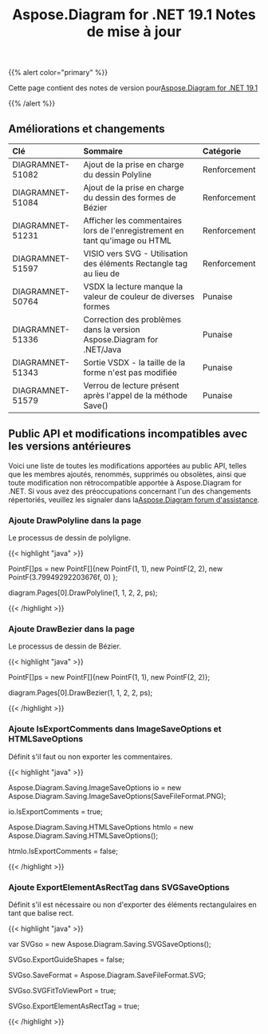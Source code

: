 ﻿---
title: Aspose.Diagram for .NET 19.1 Notes de mise à jour
type: docs
weight: 120
url: /fr/net/aspose-diagram-for-net-19-1-release-notes/
---
{{% alert color="primary" %}} 

Cette page contient des notes de version pour[Aspose.Diagram for .NET 19.1](https://www.nuget.org/packages/Aspose.Diagram/19.1.0)

{{% /alert %}} 
## **Améliorations et changements**

|**Clé**|**Sommaire**|**Catégorie**|
|:- |:- |:- |
|DIAGRAMNET-51082|Ajout de la prise en charge du dessin Polyline|Renforcement|
|DIAGRAMNET-51084|Ajout de la prise en charge du dessin des formes de Bézier|Renforcement|
|DIAGRAMNET-51231|Afficher les commentaires lors de l'enregistrement en tant qu'image ou HTML|Renforcement|
|DIAGRAMNET-51597| VISIO vers SVG - Utilisation des éléments Rectangle<path> tag au lieu de<Rect>|Renforcement|
|DIAGRAMNET-50764|VSDX la lecture manque la valeur de couleur de diverses formes|Punaise|
|DIAGRAMNET-51336|Correction des problèmes dans la version Aspose.Diagram for .NET/Java|Punaise|
|DIAGRAMNET-51343|Sortie VSDX - la taille de la forme n'est pas modifiée|Punaise|
|DIAGRAMNET-51579|Verrou de lecture présent après l'appel de la méthode Save()|Punaise|
## **Public API et modifications incompatibles avec les versions antérieures**
Voici une liste de toutes les modifications apportées au public API, telles que les membres ajoutés, renommés, supprimés ou obsolètes, ainsi que toute modification non rétrocompatible apportée à Aspose.Diagram for .NET. Si vous avez des préoccupations concernant l'un des changements répertoriés, veuillez les signaler dans la[Aspose.Diagram forum d'assistance](https://forum.aspose.com/c/diagram/17).
### **Ajoute DrawPolyline dans la page**
Le processus de dessin de polyligne.

{{< highlight "java" >}}

 PointF[]ps = new PointF[]{new PointF(1, 1), new PointF(2, 2), new PointF(3.79949292203676f, 0) };

diagram.Pages[0].DrawPolyline(1, 1, 2, 2, ps);

{{< /highlight >}}
### **Ajoute DrawBezier dans la page**
Le processus de dessin de Bézier.

{{< highlight "java" >}}

 PointF[]ps = new PointF[]{new PointF(1, 1), new PointF(2, 2)};

diagram.Pages[0].DrawBezier(1, 1, 2, 2, ps);

{{< /highlight >}}
### **Ajoute IsExportComments dans ImageSaveOptions et HTMLSaveOptions**
Définit s'il faut ou non exporter les commentaires.

{{< highlight "java" >}}

 Aspose.Diagram.Saving.ImageSaveOptions io = new Aspose.Diagram.Saving.ImageSaveOptions(SaveFileFormat.PNG);

io.IsExportComments = true;

Aspose.Diagram.Saving.HTMLSaveOptions htmlo = new Aspose.Diagram.Saving.HTMLSaveOptions();

htmlo.IsExportComments = false;

{{< /highlight >}}
### **Ajoute ExportElementAsRectTag dans SVGSaveOptions**
Définit s'il est nécessaire ou non d'exporter des éléments rectangulaires en tant que balise rect.

{{< highlight "java" >}}

 var SVGso = new Aspose.Diagram.Saving.SVGSaveOptions();

SVGso.ExportGuideShapes = false;

SVGso.SaveFormat = Aspose.Diagram.SaveFileFormat.SVG;

SVGso.SVGFitToViewPort = true;

SVGso.ExportElementAsRectTag = true;

{{< /highlight >}}
